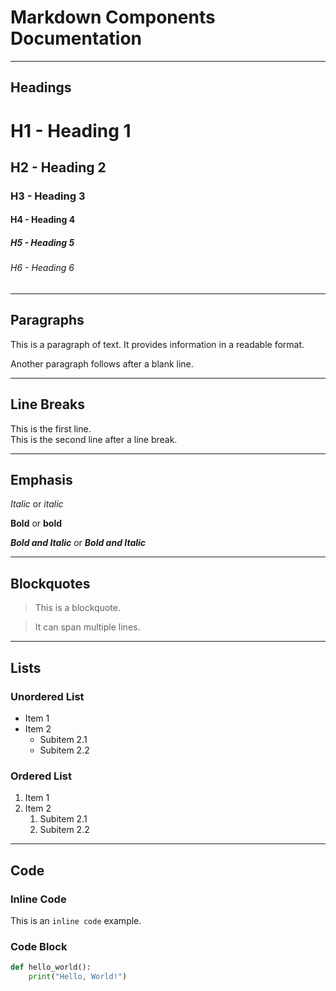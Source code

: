# Markdown Components Documentation

---

## Headings

# H1 - Heading 1
## H2 - Heading 2
### H3 - Heading 3
#### H4 - Heading 4
##### H5 - Heading 5
###### H6 - Heading 6

---

## Paragraphs

This is a paragraph of text. It provides information in a readable format.

Another paragraph follows after a blank line.

---

## Line Breaks

This is the first line.  
This is the second line after a line break.

---

## Emphasis

*Italic* or _italic_

**Bold** or __bold__

***Bold and Italic*** or ___Bold and Italic___

---

## Blockquotes

> This is a blockquote.

> It can span multiple lines.

---

## Lists

### Unordered List

- Item 1
- Item 2
  - Subitem 2.1
  - Subitem 2.2

### Ordered List

1. Item 1
2. Item 2
   1. Subitem 2.1
   2. Subitem 2.2

---

## Code

### Inline Code

This is an `inline code` example.

### Code Block

```python
def hello_world():
    print("Hello, World!")
